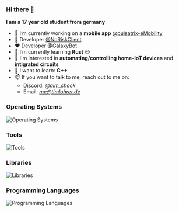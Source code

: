 ### Hi there 👋

**I am a 17 year old student from germany**

- 🔭 I’m currently working on a **mobile app** [@pulsatrix-eMobility](https://github.com/pulsatrix-emobility/)
- 👀 Developer [@NoRiskClient](https://github.com/NoRiskClient/)
- ❤️ Developer [@GalaxyBot](https://github.com/GalaxyBotTeam)
- 🌱 I’m currently learning **Rust** 😍
- 🔎 I'm interested in **automating/controlling home-IoT devices** and **intigrated circuits**
- 🤯 I want to learn: **C++**
- 📫 If you want to talk to me, reach out to me on: 
  - Discord: *@aim_shock*
  - Email: *me@timlohrer.de*

### Operating Systems
![Operating Systems](https://skillicons.dev/icons?i=windows,apple,linux,ubuntu)

### Tools
![Tools](https://skillicons.dev/icons?i=git,github,cloudflare,docker,firebase,flutter,ktor,mongodb,mysql,npm,nodejs,svelte,tauri,vscode,idea,webstorm,postman,arduino,bash)

### Libraries
![Libraries](https://skillicons.dev/icons?i=discordjs,express)

### Programming Languages
![Programming Languages](https://skillicons.dev/icons?i=js,go,rust,dart,kotlin,css,html,py,wasm)
